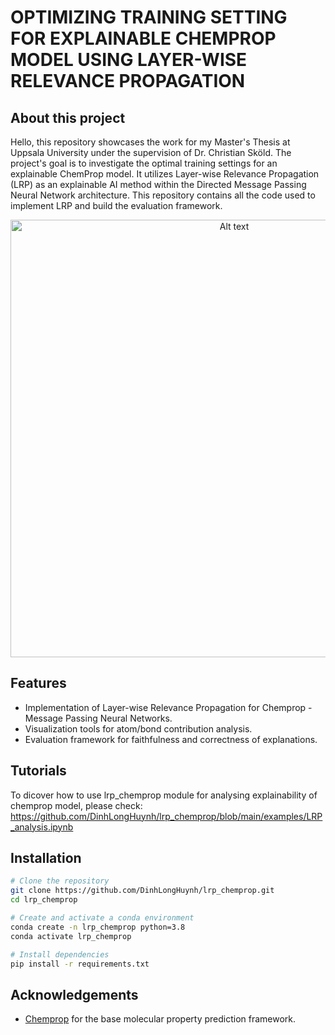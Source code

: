 # OPTIMIZING TRAINING SETTING FOR EXPLAINABLE CHEMPROP MODEL USING LAYER-WISE RELEVANCE PROPAGATION

## About this project
Hello, this repository showcases the work for my Master's Thesis at Uppsala University under the supervision of Dr. Christian Sköld. The project's goal is to investigate the optimal training settings for an explainable ChemProp model. It utilizes Layer-wise Relevance Propagation (LRP) as an explainable AI method within the Directed Message Passing Neural Network architecture. This repository contains all the code used to implement LRP and build the evaluation framework.

<p align="center">
  <img src="images/project_cover.png" alt="Alt text" width="700">
</p>


## Features
- Implementation of Layer-wise Relevance Propagation for Chemprop - Message Passing Neural Networks.
- Visualization tools for atom/bond contribution analysis.
- Evaluation framework for faithfulness and correctness of explanations.

## Tutorials
To dicover how to use lrp_chemprop module for analysing explainability of chemprop model, please check: https://github.com/DinhLongHuynh/lrp_chemprop/blob/main/examples/LRP_analysis.ipynb


## Installation

```bash
# Clone the repository
git clone https://github.com/DinhLongHuynh/lrp_chemprop.git
cd lrp_chemprop

# Create and activate a conda environment
conda create -n lrp_chemprop python=3.8
conda activate lrp_chemprop

# Install dependencies
pip install -r requirements.txt

```


## Acknowledgements
- [Chemprop](https://github.com/chemprop/chemprop) for the base molecular property prediction framework.
